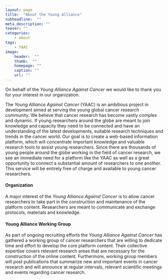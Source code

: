 ```yaml
---
layout: page
title:  "About the Young Alliance"
subheadline:  ""
meta_description: ""
teaser: ""
categories:
    - about
tags:
    - YAAC
image:
    header:  ""
    thumb:  ""
    homepage: ""
    caption: ""
    url: ""
---
```



On behalf of the _Young Alliance Against Cancer_ we would like to thank you for your interest in our organization.

The _Young Alliance Against Cancer_ (YAAC) is an ambitious project in development aimed at serving the young global cancer research community. We believe that cancer research has become vastly complex and dynamic. If young researchers around the globe are meant to join knowledge and capacity they need to be connected and have an understanding of the latest developments, suitable research techniques and trends in the cancer world. Our goal is to create a web-based information platform, which will concentrate important knowledge and valuable research tools to assist young researchers. Since there are thousands of young people around the globe working in the field of cancer research, we see an immediate need for a platform like the YAAC as well as a great opportunity to connect a substantial amount of researchers to one another. This service will be entirely free of charge and available to young cancer researchers.

#### Organization   

A major interest of the _Young Alliance Against Cancer_ is to allow cancer researchers to take part in the construction and maintenance of the platform content. Researchers are meant to communicate and exchange protocols, materials and knowledge.


#### Young Alliance Working Group   

As part of ongoing recruiting efforts the _Young Alliance Against Cancer_ has gathered a working group of cancer researchers that are willing to dedicate time and effort to develop the core platform content. Their collective expertise covers relevant research areas that are necessary for the construction of the online content. Furthermore, working group members will post publications that summarize new and important events in cancer research and will announce at regular intervals, relevant scientific meetings and events regarding cancer research.
